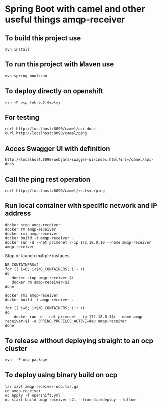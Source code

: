 # Spring Boot with camel and other useful things amqp-receiver 

## To build this project use

```
mvn install
```

## To run this project with Maven use

```
mvn spring-boot:run
```

## To deploy directly on openshift

```
mvn -P ocp fabric8:deploy
```

## For testing

```
curl http://localhost:8090/camel/api-docs
curl http://localhost:8090/camel/ping
```


## Acces Swagger UI with definition

```
http://localhost:8090/webjars/swagger-ui/index.html?url=/camel/api-docs
```

## Call the ping rest operation
```
curl http://localhost:8090/camel/restsvc/ping
```

## Run local container with specific network and IP address


```
docker stop amqp-receiver
docker rm amqp-receiver
docker rmi amqp-receiver
docker build -t amqp-receiver .
docker run -d --net primenet --ip 172.18.0.10 --name amqp-receiver amqp-receiver
```

Stop or launch multple instaces

```
NB_CONTAINERS=2
for (( i=0; i<$NB_CONTAINERS; i++ ))
do
   docker stop amqp-receiver-$i
   docker rm amqp-receiver-$i
done

docker rmi amqp-receiver
docker build -t amqp-receiver .

for (( i=0; i<$NB_CONTAINERS; i++ ))
do
    docker run -d --net primenet --ip 172.18.0.1$i --name amqp-receiver-$i -e SPRING_PROFILES_ACTIVE=dev amqp-receiver
done
```

## To release without deploying straight to an ocp cluster

```
mvn  -P ocp package
```

## To deploy using binary build on ocp

```
tar xzvf amqp-receiver-ocp.tar.gz
cd amqp-receiver
oc apply -f openshift.yml
oc start-build amqp-receiver-s2i --from-dir=deploy --follow
```